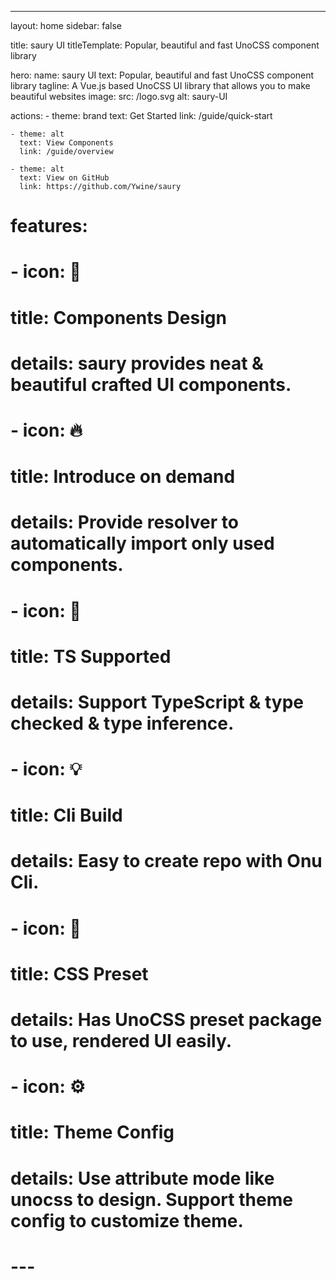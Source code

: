 ---
layout: home
sidebar: false

title: saury UI
titleTemplate: Popular, beautiful and fast UnoCSS component library

hero:
  name: saury UI
  text: Popular, beautiful and fast UnoCSS component library
  tagline: A Vue.js based UnoCSS UI library that allows you to make beautiful websites
  image: 
    src: /logo.svg
    alt: saury-UI

  actions:
    - theme: brand
      text: Get Started
      link: /guide/quick-start

    - theme: alt
      text: View Components
      link: /guide/overview

    - theme: alt
      text: View on GitHub
      link: https://github.com/Ywine/saury

# features:
#   - icon: 🌈 
#     title: Components Design
#     details: saury provides neat & beautiful crafted UI components.
#   - icon: 🔥 
#     title: Introduce on demand 
#     details: Provide resolver to automatically import only used components.
#   - icon: 🎉
#     title: TS Supported
#     details: Support TypeScript & type checked & type inference.
#   - icon: 💡
#     title: Cli Build
#     details: Easy to create repo with Onu Cli.
#   - icon: 🍬
#     title: CSS Preset
#     details: Has UnoCSS preset package to use, rendered UI easily.
#   - icon: ⚙️ 
#     title: Theme Config
#     details: Use attribute mode like unocss to design. Support theme config to customize theme.
# ---
